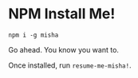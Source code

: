 # NPM Install Me!

```shell
npm i -g misha
```

Go ahead. You know you want to. 

Once installed, run `resume-me-misha!`.
